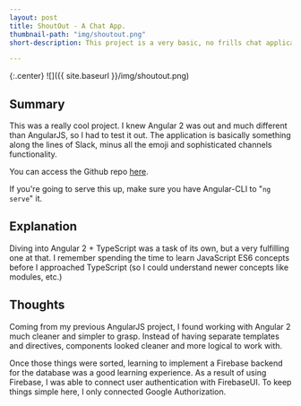 ```yaml
---
layout: post
title: ShoutOut - A Chat App.
thumbnail-path: "img/shoutout.png"
short-description: This project is a very basic, no frills chat application. I used this project to learn Angular 2 + TypeScript. The application was also my first experience working with a NoSQL database (provided by Firebase). User authentication is connected to Google via FirebaseUI.

---
```


{:.center}
![]({{ site.baseurl }}/img/shoutout.png)

## Summary

 This was a really cool project. I knew Angular 2 was out and much different than AngularJS, so I had to test it out. The application is basically something along the lines of Slack, minus all the emoji and sophisticated channels functionality.

You can access the Github repo [here](https://github.com/aizkhaj/shoutout).

If you're going to serve this up, make sure you have Angular-CLI to "`ng serve`" it.

## Explanation

Diving into Angular 2 + TypeScript was a task of its own, but a very fulfilling one at that. I remember spending the time to learn JavaScript ES6 concepts before I approached TypeScript (so I could understand newer concepts like modules, etc.)

## Thoughts

Coming from my previous AngularJS project, I found working with Angular 2 much cleaner and simpler to grasp. Instead of having separate templates and directives, components looked cleaner and more logical to work with.

Once those things were sorted, learning to implement a Firebase backend for the database was a good learning experience. As a result of using Firebase, I was able to connect user authentication with FirebaseUI. To keep things simple here, I only connected Google Authorization.
